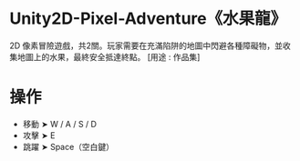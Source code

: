 # Unity2D-Pixel-Adventure《水果龍》
2D 像素冒險遊戲，共2關。玩家需要在充滿陷阱的地圖中閃避各種障礙物，並收集地圖上的水果，最終安全抵達終點。
[用途 : 作品集]
# 操作
 - 移動 ➤ W / A / S / D
 - 攻擊 ➤ E
 - 跳躍 ➤ Space（空白鍵）
